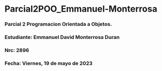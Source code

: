 # Parcial2POO_Emmanuel-Monterrosa
### Parcial 2 Programacion Orientada a Objetos. 
### Estudiante: Emmanuel David Monterrosa Duran
### Nrc: 2896
### Fecha: Viernes, 19 de mayo de 2023
